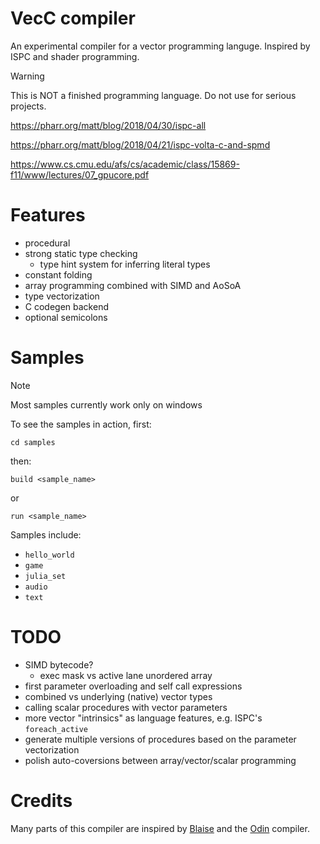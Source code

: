 # VecC compiler

An experimental compiler for a vector programming languge. Inspired by ISPC and shader programming.

> [!WARNING]
> This is NOT a finished programming language. Do not use for serious projects.

https://pharr.org/matt/blog/2018/04/30/ispc-all

https://pharr.org/matt/blog/2018/04/21/ispc-volta-c-and-spmd

https://www.cs.cmu.edu/afs/cs/academic/class/15869-f11/www/lectures/07_gpucore.pdf

# Features
- procedural
- strong static type checking
    - type hint system for inferring literal types
- constant folding
- array programming combined with SIMD and AoSoA
- type vectorization
- C codegen backend
- optional semicolons

# Samples

> [!NOTE]
> Most samples currently work only on windows

To see the samples in action, first:
```
cd samples
```

then:
```
build <sample_name>
```
or
```
run <sample_name>
```

Samples include:
- `hello_world`
- `game`
- `julia_set`
- `audio`
- `text`

# TODO
- SIMD bytecode?
    - exec mask vs active lane unordered array
- first parameter overloading and self call expressions
- combined vs underlying (native) vector types
- calling scalar procedures with vector parameters
- more vector "intrinsics" as language features, e.g. ISPC's `foreach_active`
- generate multiple versions of procedures based on the parameter vectorization
- polish auto-coversions between array/vector/scalar programming


# Credits
Many parts of this compiler are inspired by [Blaise](https://github.com/gingerBill/blaise) and the [Odin](https://github.com/odin-lang/Odin) compiler.
